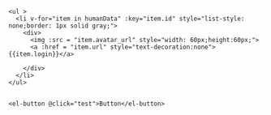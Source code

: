 <!DOCTYPE html>
<html>
<head>
  <meta charset="UTF-8">
  <!-- import CSS -->
  <link rel="stylesheet" href="https://unpkg.com/element-ui/lib/theme-chalk/index.css">
</head>
<body>
  <div id="app" style="background-color: #fffeff">


    <ul >
      <li v-for="item in humanData" :key="item.id" style="list-style: none;border: 1px solid gray;">
        <div>
          <img :src = "item.avatar_url" style="width: 60px;height:60px;">
          <a :href = "item.url" style="text-decoration:none"> {{item.login}}</a>

        </div>
      </li>
    </ul>
    
    
    <el-button @click="test">Button</el-button>
    
    
    
    
    
    
  </div>
</body>
<!-- import Vue before Element -->
<script src="https://unpkg.com/vue/dist/vue.js"></script>
<!-- import JavaScript -->
<script src="https://unpkg.com/element-ui/lib/index.js"></script>
<script src="https://unpkg.com/axios/dist/axios.min.js"></script>

<script>
  new Vue({
    el: '#app',
    data(){
      return { 
        humanData:[],
      }
    },
    created(){
      let that = this;
      axios.get('https://api.github.com/users')
      .then(function (response) {
        let result = response.data;
        that.humanData.push(...result)
        console.log(result)
      })
      .catch(function (error) {
        console.log(error);
      });
    },
    methods:{
      test(){
        console.log(112)
      }
    }

  })
</script>
</html>
